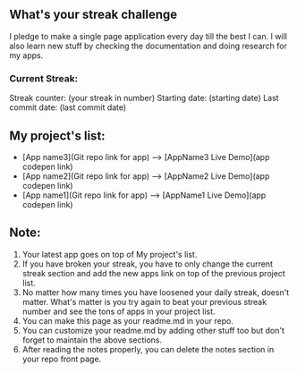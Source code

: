 ## What's your streak challenge
I pledge to make a single page application every day till the best I can. I will also learn new stuff by checking the documentation and doing research for my apps.

### Current Streak:
Streak counter: (your streak in number)
Starting date: (starting date)
Last commit date: (last commit date)

## My project's list:
* [App name3](Git repo link for app) --> [AppName3 Live Demo](app codepen link) 
* [App name2](Git repo link for app) --> [AppName2 Live Demo](app codepen link) 
* [App name1](Git repo link for app) --> [AppName1 Live Demo](app codepen link) 

## Note:
1. Your latest app goes on top of My project's list.
2. If you have broken your streak, you have to only change the current streak section and add the new apps link on top of the previous project list.
3. No matter how many times you have loosened your daily streak, doesn't matter. What's matter is you try again to beat your previous streak number and see the tons of apps in your project list.
4. You can make this page as your readme.md in your repo.
5. You can customize your readme.md by adding other stuff too but don't forget to maintain the above sections.
6. After reading the notes properly, you can delete the notes section in your repo front page.
